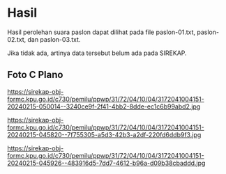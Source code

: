 # Hasil

Hasil perolehan suara paslon dapat dilihat pada file paslon-01.txt, paslon-02.txt, dan paslon-03.txt.

Jika tidak ada, artinya data tersebut belum ada pada SIREKAP.

## Foto C Plano

https://sirekap-obj-formc.kpu.go.id/c730/pemilu/ppwp/31/72/04/10/04/3172041004151-20240215-050014--3240ce9f-2f41-4bb2-8dde-ec1c6b99abd2.jpg

https://sirekap-obj-formc.kpu.go.id/c730/pemilu/ppwp/31/72/04/10/04/3172041004151-20240215-045820--7f755305-a5d3-42b3-a2df-220fd6ddb9f3.jpg

https://sirekap-obj-formc.kpu.go.id/c730/pemilu/ppwp/31/72/04/10/04/3172041004151-20240215-045926--483916d5-7dd7-4612-b96a-d09b38cbaddd.jpg
